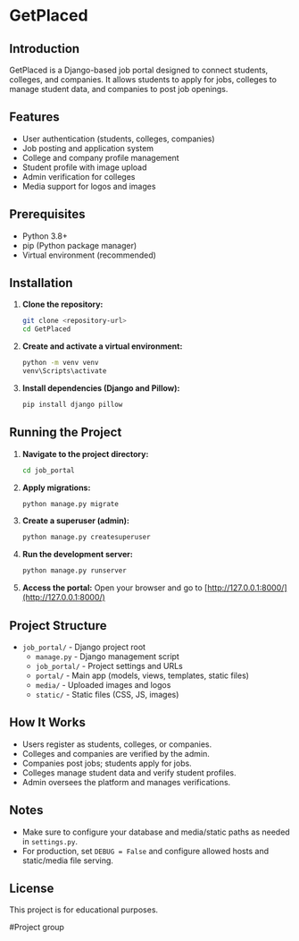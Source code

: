 # GetPlaced

## Introduction
GetPlaced is a Django-based job portal designed to connect students, colleges, and companies. It allows students to apply for jobs, colleges to manage student data, and companies to post job openings.

## Features
- User authentication (students, colleges, companies)
- Job posting and application system
- College and company profile management
- Student profile with image upload
- Admin verification for colleges
- Media support for logos and images

## Prerequisites
- Python 3.8+
- pip (Python package manager)
- Virtual environment (recommended)

## Installation
1. **Clone the repository:**
   ```sh
   git clone <repository-url>
   cd GetPlaced
   ```
2. **Create and activate a virtual environment:**
   ```sh
   python -m venv venv
   venv\Scripts\activate
   ```
3. **Install dependencies (Django and Pillow):**
   ```sh
   pip install django pillow
   ```

## Running the Project
1. **Navigate to the project directory:**
   ```sh
   cd job_portal
   ```
2. **Apply migrations:**
   ```sh
   python manage.py migrate
   ```
3. **Create a superuser (admin):**
   ```sh
   python manage.py createsuperuser
   ```
4. **Run the development server:**
   ```sh
   python manage.py runserver
   ```
5. **Access the portal:**
   Open your browser and go to [http://127.0.0.1:8000/](http://127.0.0.1:8000/)

## Project Structure
- `job_portal/` - Django project root
  - `manage.py` - Django management script
  - `job_portal/` - Project settings and URLs
  - `portal/` - Main app (models, views, templates, static files)
  - `media/` - Uploaded images and logos
  - `static/` - Static files (CSS, JS, images)

## How It Works
- Users register as students, colleges, or companies.
- Colleges and companies are verified by the admin.
- Companies post jobs; students apply for jobs.
- Colleges manage student data and verify student profiles.
- Admin oversees the platform and manages verifications.

## Notes
- Make sure to configure your database and media/static paths as needed in `settings.py`.
- For production, set `DEBUG = False` and configure allowed hosts and static/media file serving.

## License
This project is for educational purposes.

#Project group